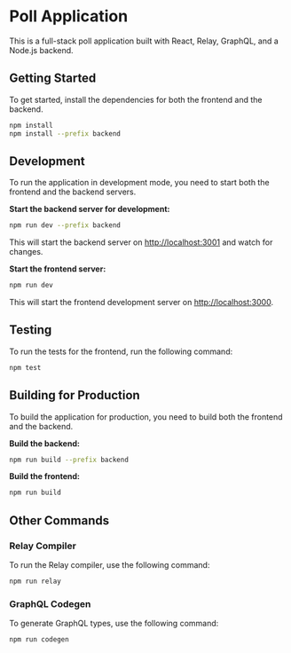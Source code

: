# Poll Application

This is a full-stack poll application built with React, Relay, GraphQL, and a Node.js backend.

## Getting Started

To get started, install the dependencies for both the frontend and the backend.

```bash
npm install
npm install --prefix backend
```

## Development

To run the application in development mode, you need to start both the frontend and the backend servers.

**Start the backend server for development:**

```bash
npm run dev --prefix backend
```

This will start the backend server on [http://localhost:3001](http://localhost:3001) and watch for changes.

**Start the frontend server:**

```bash
npm run dev
```

This will start the frontend development server on [http://localhost:3000](http://localhost:3000).

## Testing

To run the tests for the frontend, run the following command:

```bash
npm test
```

## Building for Production

To build the application for production, you need to build both the frontend and the backend.

**Build the backend:**

```bash
npm run build --prefix backend
```

**Build the frontend:**

```bash
npm run build
```

## Other Commands

### Relay Compiler

To run the Relay compiler, use the following command:

```bash
npm run relay
```

### GraphQL Codegen

To generate GraphQL types, use the following command:

```bash
npm run codegen
```
